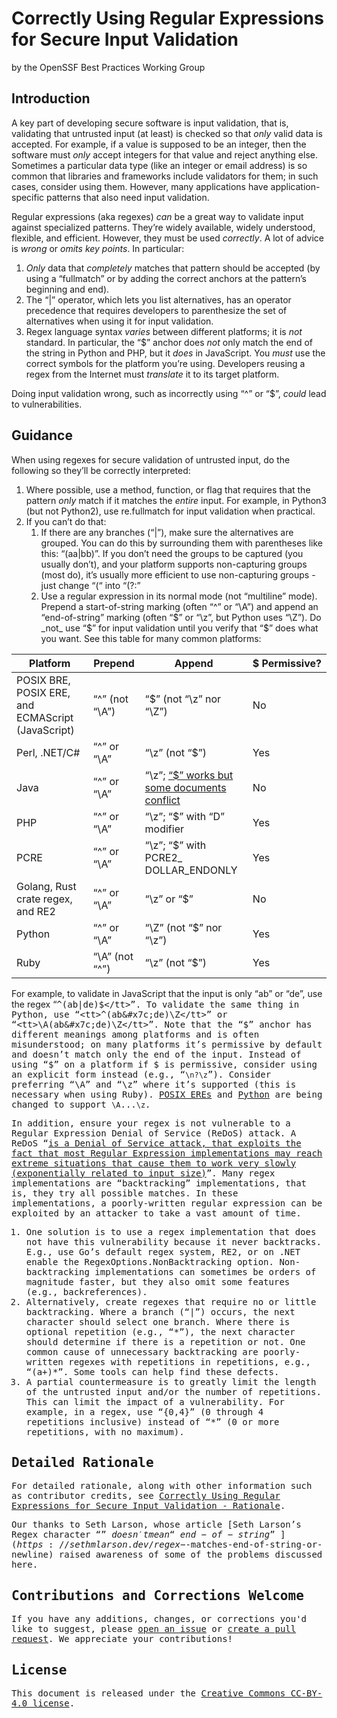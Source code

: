 # Correctly Using Regular Expressions for Secure Input Validation

by the OpenSSF Best Practices Working Group

## Introduction

A key part of developing secure software is input validation, that is, validating that untrusted input (at least) is checked so that _only_ valid data is accepted. For example, if a value is supposed to be an integer, then the software must _only_ accept integers for that value and reject anything else. Sometimes a particular data type (like an integer or email address) is so common that libraries and frameworks include validators for them; in such cases, consider using them. However, many applications have application-specific patterns that also need input validation.

Regular expressions (aka regexes) _can_ be a great way to validate input against specialized patterns. They’re widely available, widely understood, flexible, and efficient. However, they must be used _correctly_. A lot of advice is _wrong_ or _omits key points_. In particular:

1. _Only_ data that _completely_ matches that pattern should be accepted (by using a “fullmatch” or by adding the correct anchors at the pattern’s beginning and end).
2. The “&#x7c;” operator, which lets you list alternatives, has an operator precedence that requires developers to parenthesize the set of alternatives when using it for input validation.
3. Regex language syntax _varies_ between different platforms; it is _not_ standard. In particular, the “$” anchor does _not_ only match the end of the string in Python and PHP, but it _does_ in JavaScript. You _must_ use the correct symbols for the platform you’re using. Developers reusing a regex from the Internet must _translate_ it to its target platform.

Doing input validation wrong, such as incorrectly using “^” or “$”, _could_ lead to vulnerabilities.

## Guidance

When using regexes for secure validation of untrusted input, do the following so they’ll be correctly interpreted:

1. Where possible, use a method, function, or flag that requires that the pattern _only_ match if it matches the _entire_ input. For example, in Python3 (but not Python2), use re.fullmatch for input validation when practical.
2. If you can’t do that:
    1. If there are any branches (“&#x7c;”), make sure the alternatives are grouped. You can do this by surrounding them with parentheses like this: “(aa&#x7c;bb)”. If you don’t need the groups to be captured (you usually don’t), and your platform supports non-capturing groups (most do), it’s usually more efficient to use non-capturing groups - just change “(“ into “(?:”
    2. Use a regular expression in its normal mode (not “multiline” mode). Prepend a start-of-string marking (often “^” or “\A”) and append an “end-of-string” marking (often “$” or “\z”, but Python uses “\Z”). Do _not_ use “$” for input validation until you verify that “$” does what you want. See this table for many common platforms:

| Platform                                          | Prepend        | Append                                                                                              | $&nbsp;Permissive? |
|---------------------------------------------------|----------------|-----------------------------------------------------------------------------------------------------|--------------------|
| POSIX BRE, POSIX ERE, and ECMAScript (JavaScript) | “^” (not “\A”) | “$” (not “\z” nor “\Z”)                                                                             | No                 |
| Perl, .NET/C#                                     | “^” or “\A”    | “\z” (not “$”)                                                                                      | Yes                |
| Java                                              | “^” or “\A”    | “\z”; [“$” works but some documents conflict](./Correctly-Using-Regular-Expressions-Rationale#java) | No                 |
| PHP                                               | “^” or “\A”    | “\z”; “$” with “D” modifier                                                                         | Yes                |
| PCRE                                              | “^” or “\A”    | “\z”; “$” with PCRE2_ DOLLAR_ENDONLY                                                                | Yes                |
| Golang, Rust crate regex, and RE2                 | “^” or “\A”    | “\z” or “$”                                                                                         | No                 |
| Python                                            | “^” or “\A”    | “\Z” (not “$” nor “\z”)                                                                             | Yes                |
| Ruby                                              | “\A” (not “^”) | “\z” (not “$”)                                                                                      | Yes                |

For example, to validate in JavaScript that the input is only “ab” or “de”, use the regex “<tt>^(ab&#x7c;de)$</tt>”. To validate the same thing in Python, use “<tt>^(ab&#x7c;de)\Z</tt>” or “<tt>\A(ab&#x7c;de)\Z</tt>”. Note that the “$” anchor has different meanings among platforms and is often misunderstood; on many platforms it’s permissive by default and doesn’t match only the end of the input. Instead of using “$” on a platform if $ is permissive, consider using an explicit form instead (e.g., “`\n?\z`”). Consider preferring “\A” and “\z” where it’s supported (this is necessary when using Ruby). [POSIX EREs](https://www.austingroupbugs.net/view.php?id=1919) and [Python](https://github.com/python/cpython/issues/133306) are being changed to support `\A`...`\z`.

In addition, ensure your regex is not vulnerable to a Regular Expression Denial of Service (ReDoS) attack. A ReDoS “[is a Denial of Service attack, that exploits the fact that most Regular Expression implementations may reach extreme situations that cause them to work very slowly (exponentially related to input size)](https://owasp.org/www-community/attacks/Regular_expression_Denial_of_Service_-_ReDoS)”. Many regex implementations are “backtracking” implementations, that is, they try all possible matches. In these implementations,  a poorly-written regular expression can be exploited by an attacker to take a vast amount of time.

1. One solution is to use a regex implementation that does not have this vulnerability because it never backtracks. E.g., use Go’s default regex system, RE2, or on .NET enable the RegexOptions.NonBacktracking option. Non-backtracking implementations can sometimes be orders of magnitude faster, but they also omit some features (e.g., backreferences).
2. Alternatively, create regexes that require no or little backtracking. Where a branch (“&#x7c;”) occurs, the next character should select one branch. Where there is optional repetition (e.g., “&#x2a;”), the next character should determine if there is a repetition or not. One common cause of unnecessary backtracking are poorly-written regexes with repetitions in repetitions, e.g., “(a+)&#x2a;”. Some tools can help find these defects.
3. A partial countermeasure is to greatly limit the length of the untrusted input and/or the number of repetitions. This can limit the impact of a vulnerability. For example, in a regex, use “{0,4}” (0 through 4 repetitions inclusive) instead of “*” (0 or more repetitions, with no maximum).

## Detailed Rationale

For detailed rationale, along with other information such as contributor credits, see [Correctly Using Regular Expressions for Secure Input Validation - Rationale](./Correctly-Using-Regular-Expressions-Rationale).

Our thanks to Seth Larson, whose article [Seth Larson’s Regex character “$” doesn't mean “end-of-string”](https://sethmlarson.dev/regex-$-matches-end-of-string-or-newline) raised awareness of some of the problems discussed here.

## Contributions and Corrections Welcome

If you have any additions, changes, or corrections you'd like to suggest, please [open an issue](https://github.com/ossf/wg-best-practices-os-developers/issues) or [create a pull request](https://github.com/ossf/wg-best-practices-os-developers/pulls). We appreciate your contributions!

## License

This document is released under the [Creative Commons CC-BY-4.0 license](https://creativecommons.org/licenses/by/4.0/).
